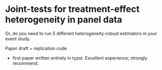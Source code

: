 # Joint-tests for treatment-effect heterogeneity in panel data

Or, do you need to run 5 different heterogeneity-robust estimators in your event study.

Paper draft + replication code 
- first paper written entirely in typst. Excellent experience; strongly recommend. 

